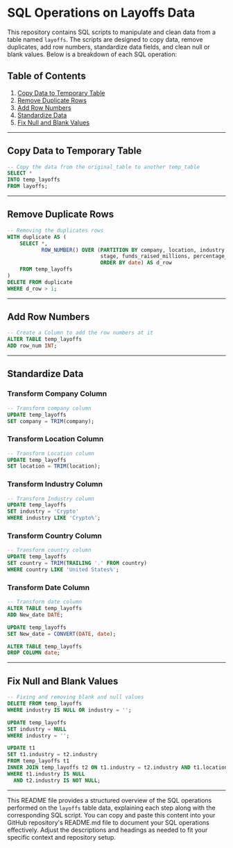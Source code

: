 
# SQL Operations on Layoffs Data

This repository contains SQL scripts to manipulate and clean data from a table named `layoffs`. The scripts are designed to copy data, remove duplicates, add row numbers, standardize data fields, and clean null or blank values. Below is a breakdown of each SQL operation:

## Table of Contents

1. [Copy Data to Temporary Table](#copy-data-to-temporary-table)
2. [Remove Duplicate Rows](#remove-duplicate-rows)
3. [Add Row Numbers](#add-row-numbers)
4. [Standardize Data](#standardize-data)
5. [Fix Null and Blank Values](#fix-null-and-blank-values)

---

## Copy Data to Temporary Table

```sql
-- Copy the data from the original_table to another temp_table 
SELECT * 
INTO temp_layoffs
FROM layoffs;
```

---

## Remove Duplicate Rows

```sql
-- Removing the duplicates rows 
WITH duplicate AS (
    SELECT *,
           ROW_NUMBER() OVER (PARTITION BY company, location, industry, date, total_laid_off, 
                              stage, funds_raised_millions, percentage_laid_off
                              ORDER BY date) AS d_row
    FROM temp_layoffs
)
DELETE FROM duplicate
WHERE d_row > 1;
```

---

## Add Row Numbers

```sql
-- Create a Column to add the row numbers at it 
ALTER TABLE temp_layoffs 
ADD row_num INT;
```

---

## Standardize Data

### Transform Company Column

```sql
-- Transform company column 
UPDATE temp_layoffs
SET company = TRIM(company);
```

### Transform Location Column

```sql
-- Transform Location column 
UPDATE temp_layoffs
SET location = TRIM(location);
```

### Transform Industry Column

```sql
-- Transform Industry column 
UPDATE temp_layoffs
SET industry = 'Crypto'
WHERE industry LIKE 'Crypto%';
```

### Transform Country Column

```sql
-- Transform country column 
UPDATE temp_layoffs
SET country = TRIM(TRAILING '.' FROM country)
WHERE country LIKE 'United States%';
```

### Transform Date Column

```sql
-- Transform date column 
ALTER TABLE temp_layoffs 
ADD New_date DATE;

UPDATE temp_layoffs
SET New_date = CONVERT(DATE, date);

ALTER TABLE temp_layoffs
DROP COLUMN date;
```

---

## Fix Null and Blank Values

```sql
-- Fixing and removing blank and null values 
DELETE FROM temp_layoffs
WHERE industry IS NULL OR industry = '';

UPDATE temp_layoffs
SET industry = NULL 
WHERE industry = '';

UPDATE t1
SET t1.industry = t2.industry
FROM temp_layoffs t1
INNER JOIN temp_layoffs t2 ON t1.industry = t2.industry AND t1.location = t2.location
WHERE t1.industry IS NULL 
  AND t2.industry IS NOT NULL;
```

---

This README file provides a structured overview of the SQL operations performed on the `layoffs` table data, explaining each step along with the corresponding SQL script. You can copy and paste this content into your GitHub repository's README.md file to document your SQL operations effectively. Adjust the descriptions and headings as needed to fit your specific context and repository setup.

